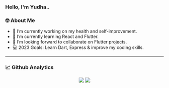 ### Hello, I'm Yudha..

### 🤓 About Me

- 🔭 I’m currently working on my health and self-improvement.
- 🌱 I’m currently learning React and Flutter.
- 👯 I’m looking forward to collaborate on Flutter projects.
- 💻 2023 Goals: Learn Dart, Express & improve my coding skills.


---

### 📈 Github Analytics

<p align="center">
  <img src="https://github-readme-stats.vercel.app/api?username=tenesin&show_icons=true&theme=dracula&line_height=33" />
  <img src="https://github-readme-stats.vercel.app/api/top-langs/?username=tenesin&theme=dracula&line_height=10">
</p>
